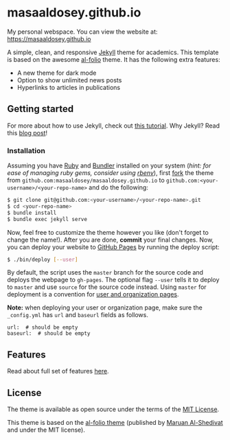 # masaaldosey.github.io

My personal webspace.
You can view the website at: https://masaaldosey.github.io

A simple, clean, and responsive [Jekyll](https://jekyllrb.com/) theme for academics.
This template is based on the awesome [al-folio](https://alshedivat.github.io/al-folio/) theme.
It has the following extra features:

- A new theme for dark mode
- Option to show unlimited news posts
- Hyperlinks to articles in publications


## Getting started

For more about how to use Jekyll, check out [this tutorial](https://www.taniarascia.com/make-a-static-website-with-jekyll/).
Why Jekyll? Read this [blog post](https://karpathy.github.io/2014/07/01/switching-to-jekyll/)!


### Installation

Assuming you have [Ruby](https://www.ruby-lang.org/en/downloads/) and [Bundler](https://bundler.io/) installed on your system (*hint: for ease of managing ruby gems, consider using [rbenv](https://github.com/rbenv/rbenv)*), first [fork](https://guides.github.com/activities/forking/) the theme from `github.com:masaaldosey/masaaldosey.github.io` to `github.com:<your-username>/<your-repo-name>` and do the following:

```bash
$ git clone git@github.com:<your-username>/<your-repo-name>.git
$ cd <your-repo-name>
$ bundle install
$ bundle exec jekyll serve
```

Now, feel free to customize the theme however you like (don't forget to change the name!).
After you are done, **commit** your final changes.
Now, you can deploy your website to [GitHub Pages](https://pages.github.com/) by running the deploy script:

```bash
$ ./bin/deploy [--user]
```
By default, the script uses the `master` branch for the source code and deploys the webpage to `gh-pages`.
The optional flag `--user` tells it to deploy to `master` and use `source` for the source code instead.
Using `master` for deployment is a convention for [user and organization pages](https://help.github.com/articles/user-organization-and-project-pages/).

**Note:** when deploying your user or organization page, make sure the `_config.yml` has `url` and `baseurl` fields as follows.

```
url:  # should be empty
baseurl:  # should be empty
```

## Features

Read about full set of features [here](https://github.com/alshedivat/al-folio#features).

## License

The theme is available as open source under the terms of the [MIT License](https://opensource.org/licenses/MIT).

This theme is based on the [al-folio theme](https://github.com/alshedivat/al-folio#features) (published by [Maruan Al-Shedivat](https://www.cs.cmu.edu/~mshediva/) and under the MIT license).
